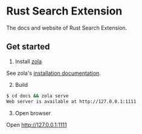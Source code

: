 # Rust Search Extension

The docs and website of Rust Search Extension.

## Get started

1. Install [zola](https://www.getzola.org/)

See zola's [installation documentation](https://www.getzola.org/documentation/getting-started/installation/).

2. Build

```sh
$ cd docs && zola serve
Web server is available at http://127.0.0.1:1111
```

3. Open browser

Open http://127.0.0.1:1111
